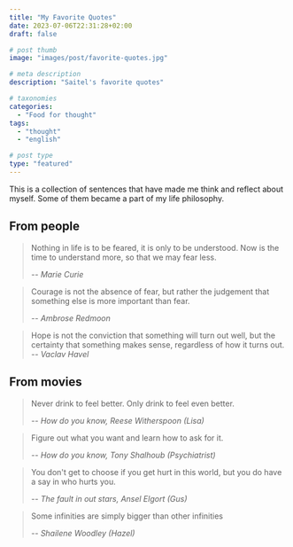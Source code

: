 ```yaml
---
title: "My Favorite Quotes"
date: 2023-07-06T22:31:28+02:00
draft: false

# post thumb
image: "images/post/favorite-quotes.jpg"

# meta description
description: "Saitel's favorite quotes"

# taxonomies
categories:
  - "Food for thought"
tags:
  - "thought"
  - "english"

# post type
type: "featured"
---
```


This is a collection of sentences that have made me think and reflect about myself. Some of them became a part of my life philosophy.

## From people
> Nothing in life is to be feared, it is only to be understood. Now is the time to understand more, so that we may fear less.
>
> -- <cite>Marie Curie</cite>

> Courage is not the absence of fear, but rather the judgement that something else is more important than fear.
>
> -- <cite>Ambrose Redmoon</cite>

> Hope is not the conviction that something will turn out well, but the certainty that something makes sense, regardless of how it turns out.
> -- <cite>Vaclav Havel</cite>

## From movies
> Never drink to feel better. Only drink to feel even better.
>
> -- <cite>How do you know, Reese Witherspoon (Lisa)</cite>

> Figure out what you want and learn how to ask for it.
>
> -- <cite>How do you know, Tony Shalhoub (Psychiatrist)</cite>

> You don't get to choose if you get hurt in this world, but you do have a say in who hurts you.
> 
> -- <cite>The fault in out stars, Ansel Elgort (Gus)</cite>

> Some infinities are simply bigger than other infinities
> 
> -- <cite>Shailene Woodley (Hazel)</cite>

